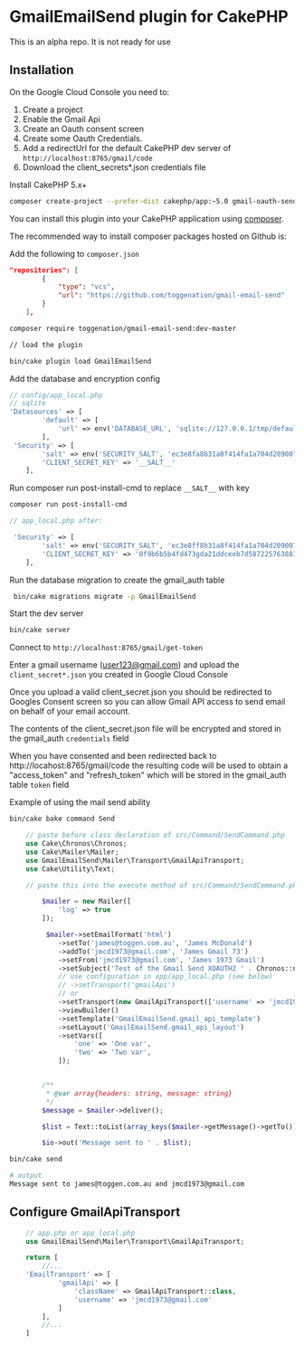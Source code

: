 # GmailEmailSend plugin for CakePHP

This is an alpha repo. It is not ready for use

## Installation

On the Google Cloud Console you need to:

1. Create a project
2. Enable the Gmail Api
2. Create an Oauth consent screen
3. Create some Oauth Credentials. 
4. Add a redirectUrl for the default CakePHP dev server of `http://localhost:8765/gmail/code`
4. Download the client_secrets*.json credentials file

Install CakePHP 5.x+

```sh
composer create-project --prefer-dist cakephp/app:~5.0 gmail-oauth-send
```

You can install this plugin into your CakePHP application using [composer](https://getcomposer.org).

The recommended way to install composer packages hosted on Github is:

Add the following to `composer.json`

```json
"repositories": [
        {
            "type": "vcs",
            "url": "https://github.com/toggenation/gmail-email-send"
        }
    ],
```

```sh
composer require toggenation/gmail-email-send:dev-master

// load the plugin

bin/cake plugin load GmailEmailSend
```

Add the database and encryption config

```php
// config/app_local.php
// sqlite
'Datasources' => [
        'default' => [
            'url' => env('DATABASE_URL', 'sqlite://127.0.0.1/tmp/default.sqlite'),
        ],
 'Security' => [
        'salt' => env('SECURITY_SALT', 'ec3e8fa8b31a8f414fa1a704d209007a9c85406a126fe2910885826f2c6e4d2c'),
        'CLIENT_SECRET_KEY' => '__SALT__'
    ],

```

Run composer run post-install-cmd to replace `__SALT__` with key

```sh
composer run post-install-cmd

```
```php
// app_local.php after:

 'Security' => [
        'salt' => env('SECURITY_SALT', 'ec3e8ff8b31a8f414fa1a704d209007a9c85406a126fe2910885826f2c6e4d2c'),
        'CLIENT_SECRET_KEY' => '0f9b6b5b4fd473gda21ddceeb7d58722576388110f87a3e987791525a15bc41a'
    ],
```

Run the database migration to create the gmail_auth table

```sh
 bin/cake migrations migrate -p GmailEmailSend
```

Start the dev server

```sh
bin/cake server
```

Connect to `http://localhost:8765/gmail/get-token`

Enter a gmail username (user123@gmail.com) and upload the `client_secret*.json` you created in Google Cloud Console

Once you upload a valid client_secret.json you should be redirected to Googles Consent screen so you can allow Gmail API access to send email on behalf of your email account. 

The contents of the client_secret.json file will be encrypted and stored in the gmail_auth `credentials` field

When you have consented and been redirected back to http://locahost:8765/gmail/code the resulting code will be used to obtain a "access_token" and "refresh_token" which will be stored in the gmail_auth table `token` field

Example of using the mail send ability

```sh
bin/cake bake command Send
```

```php
    // paste before class declaration of src/Command/SendCommand.php
    use Cake\Chronos\Chronos;
    use Cake\Mailer\Mailer;
    use GmailEmailSend\Mailer\Transport\GmailApiTransport;
    use Cake\Utility\Text;

    // paste this into the execute method of src/Command/SendCommand.php

        $mailer = new Mailer([
            'log' => true
        ]);

         $mailer->setEmailFormat('html')
            ->setTo('james@toggen.com.au', 'James McDonald')
            ->addTo('jmcd1973@gmail.com', 'James Gmail 73')
            ->setFrom('jmcd1973@gmail.com', 'James 1973 Gmail')
            ->setSubject('Test of the Gmail Send XOAUTH2 ' . Chronos::now('Australia/Melbourne')->toAtomString())
            // use configuration in app/app_local.php (see below)
            // ->setTransport('gmailApi')
            // or 
            ->setTransport(new GmailApiTransport(['username' => 'jmcd1973@gmail.com']))
            ->viewBuilder()
            ->setTemplate('GmailEmailSend.gmail_api_template')
            ->setLayout('GmailEmailSend.gmail_api_layout')
            ->setVars([
                'one' => 'One var',
                'two' => 'Two var',
            ]);


        /**
         * @var array{headers: string, message: string}
         */
        $message = $mailer->deliver();

        $list = Text::toList(array_keys($mailer->getMessage()->getTo()));

        $io->out('Message sent to ' . $list);
```

```sh
bin/cake send

# output
Message sent to james@toggen.com.au and jmcd1973@gmail.com
```



## Configure GmailApiTransport

```php
    // app.php or app_local.php
    use GmailEmailSend\Mailer\Transport\GmailApiTransport;

    return [
        //... 
    'EmailTransport' => [
            'gmailApi' => [
                'className' => GmailApiTransport::class,
                'username' => 'jmcd1973@gmail.com'
            ]
        ],
        //...
    ]
```



